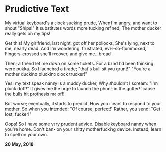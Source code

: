 # Prudictive Text

My virtual keyboard's a clock sucking prude,
When I'm angry, and want to shout "Ships!"
It substitutes words more tucking refined,
The mother ducker really gets on my tips!

Get this! My girlfriend, last night, got off her pollocks,
She's lying, next to me, nearly dead.
And I'm wondering, frustrated, ever-so-flummoxed,
Fingers-crossed she'll recover, and give me...bread.

Then; a friend let me down on some tickets.
For a band I'd been thinking were pukka.
So I launched a tirade; "that's bull sit you grunt!"
"You're a mother ducking plucking clock trucker!"

Yes; my text speak nanny is a muddy ducker,
Why shouldn't I scream: "I'm pluck doff!"
It gives me the urge to launch the phone in the gutter!
'cause the bulls hit prothesis me off!

But worse; eventually, it starts to predict,
How you meant to respond to your mother.
So when you intended: "Of course, perfect!"
Rather, you send: "Get lost, fucker!"

Oops! So I have some very prudent advice.
Disable keyboard nanny when you're home.
Don't bank on your shitty motherfucking device.
Instead, learn to spell on your own.

**20 May, 2018**

&nbsp;